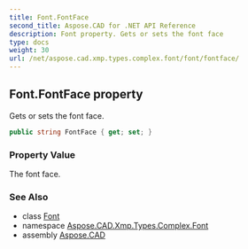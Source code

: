 ```yaml
---
title: Font.FontFace
second_title: Aspose.CAD for .NET API Reference
description: Font property. Gets or sets the font face
type: docs
weight: 30
url: /net/aspose.cad.xmp.types.complex.font/font/fontface/
---
```

## Font.FontFace property

Gets or sets the font face.

```csharp
public string FontFace { get; set; }
```

### Property Value

The font face.

### See Also

* class [Font](../)
* namespace [Aspose.CAD.Xmp.Types.Complex.Font](../../../aspose.cad.xmp.types.complex.font/)
* assembly [Aspose.CAD](../../../)


